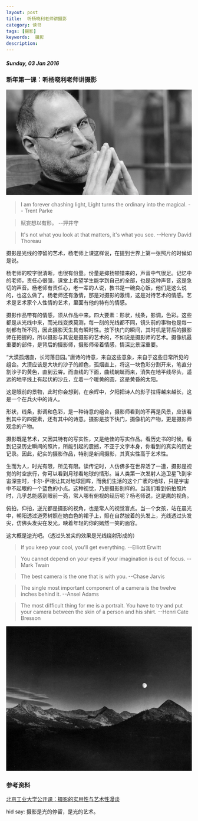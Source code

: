 ```yaml
---
layout: post
title:  听杨晓利老师讲摄影
category: 读书
tags: [摄影]
keywords:  摄影
description:
---
```


##### Sunday, 03 Jan 2016

### 新年第一课：听杨晓利老师讲摄影

![jobs](/../../assets/img/book/2016/jobs_6.jpg)

> I am forever chashing light, Light turns the ordinary into the magical.
-- Trent Parke

> 赋妄想以有形。
--押井守

> It's not what you look at that matters, it's what you see.
--Henry David Thoreau

摄影是光线的停留的艺术，杨老师上课这样说，在提到世界上第一张照片的时候如是说。

杨老师的咬字很清晰，也很有份量。份量是抑扬顿错来的，声音中气很足。记忆中的老师，责任心很强，课堂上希望学生能学到自己的全部，也是这种声音，这是急切的声音。杨老师有责任心，老一辈的人说，教书是一碗良心饭，他们是这么说的，也这么做了。杨老师还有激情，那是对摄影的激情，这是对待艺术的情感。艺术是艺术家个人性情的艺术，里面有他的特有的情感。

摄影作品带有的情感，须从作品中来。四大要素：形状，线条，影调，色彩。这些都是从光线中来，而光线变换莫测，每一刻的光线都不同，镜头前的事物也是每一刻都有所不同，因此摄影天生具有瞬时性。按下快门的瞬间，其时机是背后的摄影师在把握的，所以摄影与其说是摄影的艺术的，不如说是摄影师的艺术。摄像机最重要的部件，是背后的摄影师，摄影师带着情感，情深比景深重要。

“大漠孤烟直，长河落日园。”唐诗的诗意，来自这些意象，来自于这些日常所见的组合。大漠应该是大块的沙子的颜色，孤烟直上，将这一块色彩分割开来，笔直分割沙子的黄色，直到云霄。而直线的下面，曲线蜿蜒而来，消失在地平线尽头，遥远的地平线上有起伏的沙丘，立着一个暖黄的圆，这是黄昏的太阳。

这是眼前的景物，此时你会想到，在余辉中，夕阳把诗人的影子拉得越来越长，这是一个在兵火中的诗人。

形状，线条，影调和色彩，是一种诗意的组合，摄影师看到的不再是风景，应该看到其中的四要素，还有其中的诗意。摄影是按下快门，摄像机的产物，更是摄影师观念的产物。

摄影既是艺术，又因其特有的写实性，又是绝佳的写实作品。看历史书的时候，看到记录历史瞬间的照片，所能引起的震撼，不亚于文字本身，你看到的真实的历史记录。因此，纪实的摄影作品，特别是新闻摄影，其真实性高于艺术性。

生而为人，时光有限，所见有限。读传记时，人仿佛多在世界活了一遭，摄影是视觉的时空旅行，你可以看到月球看地球的情形。当人类第一次发射人造卫星飞到宇宙深空时，卡尔-萨根让其对地球回眸，而我们生活的这个广袤的地球，只是宇宙中不起眼的一个蓝色的小点。这种视觉，乃是摄影别样的。当我们看到俯拍照片时，几乎总能感到眼前一亮，常人哪有俯视的经历呢？杨老师说，这是鹰的视角。

俯拍，仰拍，逆光都是摄影的视角，也是常人的视觉盲点。当一个女孩，站在晨光中，朝阳透过道旁树照在她白色的裙子上，照在自然披着的头发上，光线透过头发尖，仿佛头发尖在发光，映着年轻的你的嫣然一笑的面容。

这大概是逆光吧。（透过头发尖的效果是光线绕射形成的）


> If you keep your cool, you'll get everything.
--Elliott Erwitt

> You cannot depend on your eyes if your imagination is out of focus.
--Mark Twain

> The best camera is the one that is with you.
--Chase Jarvis

> The single most important component of a camera is the twelve inches behind it.
--Ansel Adams

> The most difficult thing for me is a portrait. You have to try and put your camera between the skin of a person and his shirt.
--Henri Cate Bresson


![shoot](/../../assets/img/book/2016/shoot_0.jpg)



### 参考资料
[北京工业大学公开课：摄影的实用性与艺术性漫谈](http://open.163.com/special/cuvocw/sheyingmantan.html)


hid say: 摄影是光的停留，是光的艺术。
